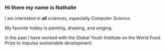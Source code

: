 ### Hi there my name is Nathalie 

I am interested in **all** sciences, especially _Computer Science_.

My favorite hobby is painting, drawing, and singing.

In the past I have worked with the Global Youth Institute on the World Food Prize to impulse sustainable development. 

<!--
**Nathalie0316/Nathalie0316** is a ✨ _special_ ✨ repository because its `README.md` (this file) appears on your GitHub profile.


